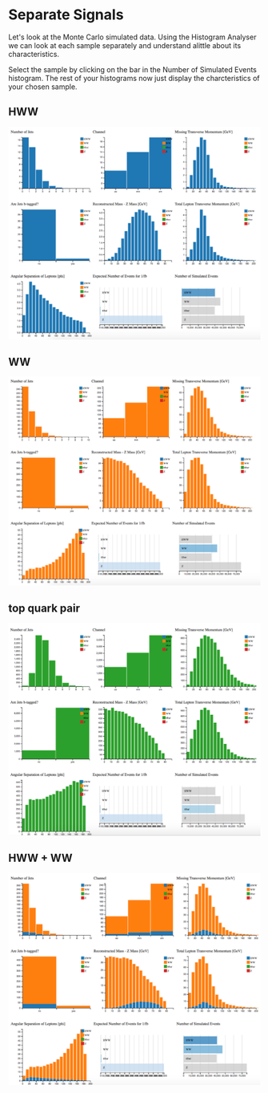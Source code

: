 
# Separate Signals

Let's look at the Monte Carlo simulated data.
Using the Histogram Analyser we can look at each sample separately and understand alittle about its characteristics.

Select the sample by clicking on the bar in the Number of Simulated Events histogram.  The rest of your histograms now just display the charcteristics of your chosen sample.

## HWW


![](pictures/separateSignals/HWW.png)


## WW



![](pictures/separateSignals/WW.png)


## top quark pair


![](pictures/separateSignals/ttbar.png)


## HWW + WW


![](pictures/separateSignals/HWW_WW.png)
